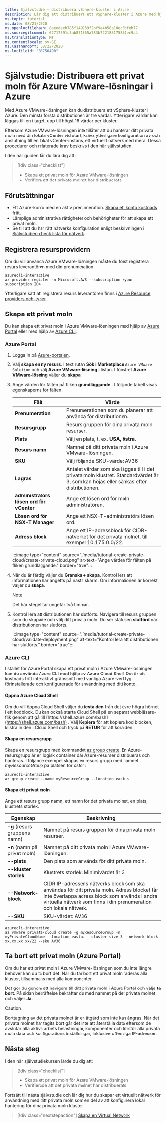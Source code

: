```yaml
---
title: Självstudie – distribuera vSphere-kluster i Azure
description: Lär dig att distribuera ett vSphere-kluster i Azure med hjälp av Azure VMWare-lösningen
ms.topic: tutorial
ms.date: 08/21/2020
ms.openlocfilehash: 8aeedeeb785f149239f2bf9a4b58a18ec8bfeb77
ms.sourcegitcommit: 62717591c3ab871365a783b7221851758f4ec9a4
ms.translationtype: MT
ms.contentlocale: sv-SE
ms.lasthandoff: 08/22/2020
ms.locfileid: "88750490"
---
```

# <a name="tutorial-deploy-an-azure-vmware-solution-private-cloud-in-azure"></a>Självstudie: Distribuera ett privat moln för Azure VMware-lösningar i Azure

Med Azure VMware-lösningen kan du distribuera ett vSphere-kluster i Azure. Den minsta första distributionen är tre värdar. Ytterligare värdar kan läggas till en i taget, upp till högst 16 värdar per kluster. 

Eftersom Azure VMware-lösningen inte tillåter att du hanterar ditt privata moln med din lokala vCenter vid start, krävs ytterligare konfiguration av och anslutning till en lokal vCenter-instans, ett virtuellt nätverk med mera. Dessa procedurer och relaterade krav beskrivs i den här självstudien.

I den här guiden får du lära dig att:

> [!div class="checklist"]
> * Skapa ett privat moln för Azure VMware-lösningen
> * Verifiera att det privata molnet har distribuerats

## <a name="prerequisites"></a>Förutsättningar

- Ett Azure-konto med en aktiv prenumeration. [Skapa ett konto kostnads fritt](https://azure.microsoft.com/free/?WT.mc_id=A261C142F).
- Lämpliga administrativa rättigheter och behörigheter för att skapa ett privat moln.
- Se till att du har rätt nätverks konfiguration enligt beskrivningen i [Självstudier: check lista för nätverk](tutorial-network-checklist.md).

## <a name="register-the-resource-provider"></a>Registrera resursprovidern

Om du vill använda Azure VMware-lösningen måste du först registrera resurs leverantören med din prenumeration.

```
azurecli-interactive
az provider register -n Microsoft.AVS --subscription <your subscription ID>
```

Ytterligare sätt att registrera resurs leverantören finns i [Azure Resource providers och-typer](../azure-resource-manager/management/resource-providers-and-types.md).


## <a name="create-a-private-cloud"></a>Skapa ett privat moln

Du kan skapa ett privat moln i Azure VMware-lösningen med hjälp av [Azure Portal](#azure-portal) eller med hjälp av [Azure CLI](#azure-cli).

### <a name="azure-portal"></a>Azure Portal

1. Logga in på [Azure-portalen](https://portal.azure.com).

1. Välj **skapa en ny resurs**. I text rutan **Sök i Marketplace** `Azure VMware Solution` och välj **Azure VMware-lösning** i listan. I fönstret **Azure VMware-lösning** väljer du **skapa**

1. Ange värden för fälten på fliken **grundläggande** . I följande tabell visas egenskaperna för fälten.

   | Fält   | Värde  |
   | ---| --- |
   | **Prenumeration** | Prenumerationen som du planerar att använda för distributionen.|
   | **Resursgrupp** | Resurs gruppen för dina privata moln resurser. |
   | **Plats** | Välj en plats, t. ex. **USA, östra**.|
   | **Resurs namn** | Namnet på ditt privata moln i Azure VMware-lösningen. |
   | **SKU** | Välj följande SKU-värde: AV36 |
   | **Lagras** | Antalet värdar som ska läggas till i det privata moln klustret. Standardvärdet är 3, som kan höjas eller sänkas efter distributionen.  |
   | **administratörs lösen ord för vCenter** | Ange ett lösen ord för moln administratören. |
   | **Lösen ord för NSX-T Manager** | Ange ett NSX-T-administratörs lösen ord. |
   | **Adress block** | Ange ett IP-adressblock för CIDR-nätverket för det privata molnet, till exempel 10.175.0.0/22. |

   :::image type="content" source="./media/tutorial-create-private-cloud/create-private-cloud.png" alt-text="Ange värden för fälten på fliken grundläggande." border="true":::

1. När du är färdig väljer du **Granska + skapa**. Kontrol lera att informationen har angetts på nästa skärm. Om informationen är korrekt väljer du **skapa**.

   > [!NOTE]
   > Det här steget tar ungefär två timmar. 

1. Kontrol lera att distributionen har slutförts. Navigera till resurs gruppen som du skapade och välj ditt privata moln.  Du ser statusen **slutförd** när distributionen har slutförts. 

   :::image type="content" source="./media/tutorial-create-private-cloud/validate-deployment.png" alt-text="Kontrol lera att distributionen har slutförts." border="true":::

### <a name="azure-cli"></a>Azure CLI

I stället för Azure Portal skapa ett privat moln i Azure VMware-lösningen kan du använda Azure CLI med hjälp av Azure Cloud Shell. Det är ett kostnads fritt interaktivt gränssnitt med vanliga Azure-verktyg förinstallerade och konfigurerade för användning med ditt konto. 

#### <a name="open-azure-cloud-shell"></a>Öppna Azure Cloud Shell

Om du vill öppna Cloud Shell väljer du **testa den** från det övre högra hörnet i ett kodblock. Du kan också starta Cloud Shell på en separat webbläsare-flik genom att gå till [https://shell.azure.com/bash](https://shell.azure.com/bash) . Välj **Kopiera** för att kopiera kod blocken, klistra in den i Cloud Shell och tryck på **RETUR** för att köra den.

#### <a name="create-a-resource-group"></a>Skapa en resursgrupp

Skapa en resursgrupp med kommandot [az group create](/cli/azure/group). En Azure-resursgrupp är en logisk container där Azure-resurser distribueras och hanteras. I följande exempel skapas en resurs grupp med namnet *myResourceGroup* på platsen för *öster* :

```
azurecli-interactive
az group create --name myResourceGroup --location eastus
```

#### <a name="create-a-private-cloud"></a>Skapa ett privat moln

Ange ett resurs grupp namn, ett namn för det privata molnet, en plats, klustrets storlek.

| Egenskap  | Beskrivning  |
| --------- | ------------ |
| **-g** (resurs gruppens namn)     | Namnet på resurs gruppen för dina privata moln resurser.        |
| **-n** (namn på privat moln)     | Namnet på ditt privata moln i Azure VMware-lösningen.        |
| **--plats**     | Den plats som används för ditt privata moln.         |
| **--kluster storlek**     | Klustrets storlek. Minimivärdet är 3.         |
| **--Network-block**     | CIDR IP-adressens nätverks block som ska användas för ditt privata moln. Adress blocket får inte överlappa adress block som används i andra virtuella nätverk som finns i din prenumeration och lokala nätverk.        |
| **--SKU** | SKU-värdet: AV36 |

```
azurecli-interactive
az vmware private-cloud create -g myResourceGroup -n myPrivateCloudName --location eastus --cluster-size 3 --network-block xx.xx.xx.xx/22 --sku AV36
```

## <a name="delete-a-private-cloud-azure-portal"></a>Ta bort ett privat moln (Azure Portal)

Om du har ett privat moln i Azure VMware-lösningen som du inte längre behöver kan du ta bort det. När du tar bort ett privat moln raderas alla kluster, tillsammans med alla komponenter.

Det gör du genom att navigera till ditt privata moln i Azure Portal och välja **ta bort**. På sidan bekräftelse bekräftar du med namnet på det privata molnet och väljer **Ja**.

> [!CAUTION]
> Borttagning av det privata molnet är en åtgärd som inte kan ångras. När det privata molnet har tagits bort går det inte att återställa data eftersom de avslutar alla aktiva arbets belastningar, komponenter och förstör alla privata moln data och konfigurations inställningar, inklusive offentliga IP-adresser. 

## <a name="next-steps"></a>Nästa steg

I den här självstudiekursen lärde du dig att:

> [!div class="checklist"]
> * Skapa ett privat moln för Azure VMware-lösningen
> * Verifierade att det privata molnet har distribuerats

Fortsätt till nästa självstudie och lär dig hur du skapar ett virtuellt nätverk för användning med ditt privata moln som en del av att konfigurera lokal hantering för dina privata moln kluster.

> [!div class="nextstepaction"]
> [Skapa en Virtual Network](tutorial-configure-networking.md)
